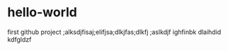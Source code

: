 # hello-world
first github project
;alksdjfisaj;elifjsa;dlkjfas;dlkfj ;aslkdjf ighfinbk dlaihdid kdfgldzf
